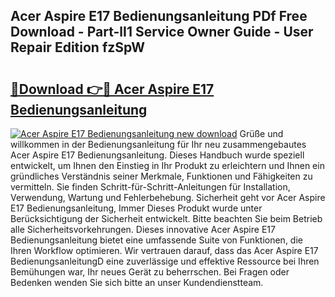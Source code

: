 ## Acer Aspire E17 Bedienungsanleitung PDf Free Download - Part-lI1 Service Owner Guide - User Repair Edition fzSpW

# <h2><a href="http://df5e9d4.blite.top/?on=Acer+Aspire+E17+Bedienungsanleitung">🔗Download 👉🔴 Acer Aspire E17 Bedienungsanleitung</a></h2>

[![Acer Aspire E17 Bedienungsanleitung new download](https://i.imgur.com/lujVjoI.png)](http://df5e9d4.blite.top/?on=Acer+Aspire+E17+Bedienungsanleitung)
Grüße und willkommen in der Bedienungsanleitung für Ihr neu zusammengebautes Acer Aspire E17 Bedienungsanleitung. Dieses Handbuch wurde speziell entwickelt, um Ihnen den Einstieg in Ihr Produkt zu erleichtern und Ihnen ein gründliches Verständnis seiner Merkmale, Funktionen und Fähigkeiten zu vermitteln. Sie finden Schritt-für-Schritt-Anleitungen für Installation, Verwendung, Wartung und Fehlerbehebung. Sicherheit geht vor Acer Aspire E17 Bedienungsanleitung, Immer Dieses Produkt wurde unter Berücksichtigung der Sicherheit entwickelt. Bitte beachten Sie beim Betrieb alle Sicherheitsvorkehrungen. Dieses innovative Acer Aspire E17 Bedienungsanleitung bietet eine umfassende Suite von Funktionen, die Ihren Workflow optimieren. Wir vertrauen darauf, dass das Acer Aspire E17 BedienungsanleitungD eine zuverlässige und effektive Ressource bei Ihren Bemühungen war, Ihr neues Gerät zu beherrschen. Bei Fragen oder Bedenken wenden Sie sich bitte an unser Kundendienstteam.
